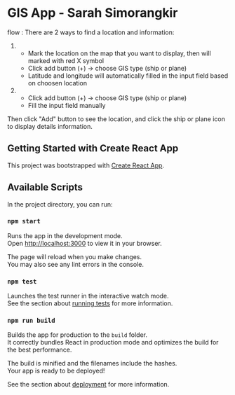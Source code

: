 # GIS App - Sarah Simorangkir

flow : 
There are 2 ways to find a location and information:
1. - Mark the location on the map that you want to display, then will marked with red X  symbol
   - Click add button (+) -> choose GIS type (ship or plane)
   - Latitude and longitude will automatically filled in the input field  based on choosen location

2. - Click add button (+) -> choose GIS type (ship or plane)
   - Fill the input field manually

Then click "Add" button to see the location, and click the ship or plane icon to display details information.
## Getting Started with Create React App

This project was bootstrapped with [Create React App](https://github.com/facebook/create-react-app).

## Available Scripts

In the project directory, you can run:

### `npm start`

Runs the app in the development mode.\
Open [http://localhost:3000](http://localhost:3000) to view it in your browser.

The page will reload when you make changes.\
You may also see any lint errors in the console.

### `npm test`

Launches the test runner in the interactive watch mode.\
See the section about [running tests](https://facebook.github.io/create-react-app/docs/running-tests) for more information.

### `npm run build`

Builds the app for production to the `build` folder.\
It correctly bundles React in production mode and optimizes the build for the best performance.

The build is minified and the filenames include the hashes.\
Your app is ready to be deployed!

See the section about [deployment](https://facebook.github.io/create-react-app/docs/deployment) for more information.


